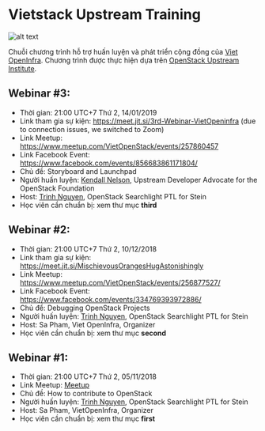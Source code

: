 # Vietstack Upstream Training

![alt text](https://raw.githubusercontent.com/dangtrinhnt/vietstack-webinars/master/images/third.png "VietStack Upstream Training")

Chuỗi chương trình hỗ trợ huấn luyện và phát triển cộng đồng của [Viet OpenInfra](https://www.facebook.com/groups/vietstack/).
Chương trình được thực hiện dựa trên [OpenStack Upstream Institute](https://docs.openstack.org/upstream-training/).

## Webinar #3:
  * Thời gian: 21:00 UTC+7 Thứ 2, 14/01/2019
  * Link tham gia sự kiện: https://meet.jit.si/3rd-Webinar-VietOpeninfra (due to connection issues, we switched to Zoom)
  * Link Meetup: https://www.meetup.com/VietOpenStack/events/257860457
  * Link Facebook Event: https://www.facebook.com/events/856683861171804/
  * Chủ đề: Storyboard and Launchpad
  * Người huấn luyện: [Kendall Nelson](https://twitter.com/knelson92), Upstream Developer Advocate for the OpenStack Foundation
  * Host: [Trinh Nguyen](https://www.dangtrinh.com/), OpenStack Searchlight PTL for Stein
  * Học viên cần chuẩn bị: xem thư mục **third**

## Webinar #2:
  * Thời gian: 21:00 UTC+7 Thứ 2, 10/12/2018
  * Link tham gia sự kiện: https://meet.jit.si/MischievousOrangesHugAstonishingly
  * Link Meetup: https://www.meetup.com/VietOpenStack/events/256877527/
  * Link Facebook Event: https://www.facebook.com/events/334769393972886/
  * Chủ đề: Debugging OpenStack Projects
  * Người huấn luyện: [Trinh Nguyen](https://www.dangtrinh.com/), OpenStack Searchlight PTL for Stein
  * Host: Sa Pham, Viet OpenInfra, Organizer
  * Học viên cần chuẩn bị: xem thư mục **second**

## Webinar #1:
  * Thời gian: 21:00 UTC+7 Thứ 2, 05/11/2018
  * Link Meetup: [Meetup](https://www.meetup.com/VietOpenStack/events/hpcglqyxpbhb)
  * Chủ đề: How to contribute to OpenStack
  * Người huấn luyện: [Trinh Nguyen](https://www.dangtrinh.com/), OpenStack Searchlight PTL for Stein
  * Host: Sa Pham, VietOpenInfra, Organizer
  * Học viên cần chuẩn bị: xem thư mục **first**
